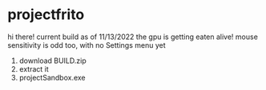 # projectfrito

hi there! current build as of 11/13/2022
the gpu is getting eaten alive! mouse sensitivity is odd too, with no Settings menu yet
1. download BUILD.zip
2. extract it
3. projectSandbox.exe
